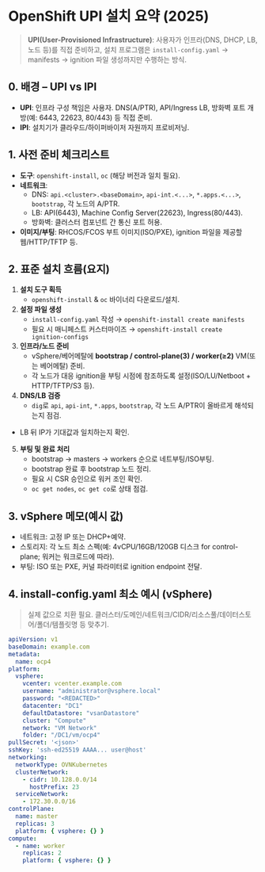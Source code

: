 # OpenShift UPI 설치 요약 (2025)

> **UPI(User-Provisioned Infrastructure)**: 사용자가 인프라(DNS, DHCP, LB, 노드 등)를 직접 준비하고, 설치 프로그램은 `install-config.yaml` → manifests → ignition 파일 생성까지만 수행하는 방식.

## 0. 배경 – UPI vs IPI
- **UPI**: 인프라 구성 책임은 사용자. DNS(A/PTR), API/Ingress LB, 방화벽 포트 개방(예: 6443, 22623, 80/443) 등 직접 준비.  
- **IPI**: 설치기가 클라우드/하이퍼바이저 자원까지 프로비저닝.

## 1. 사전 준비 체크리스트
- **도구**: `openshift-install`, `oc` (해당 버전과 일치 필요).  
- **네트워크**:
  - DNS: `api.<cluster>.<baseDomain>`, `api-int.<...>`, `*.apps.<...>`, `bootstrap`, 각 노드의 A/PTR.
  - LB: API(6443), Machine Config Server(22623), Ingress(80/443).
  - 방화벽: 클러스터 컴포넌트 간 통신 포트 허용.
- **이미지/부팅**: RHCOS/FCOS 부트 이미지(ISO/PXE), ignition 파일을 제공할 웹/HTTP/TFTP 등.

## 2. 표준 설치 흐름(요지)
1) **설치 도구 획득**  
   - `openshift-install` & `oc` 바이너리 다운로드/설치.
2) **설정 파일 생성**  
   - `install-config.yaml` 작성 → `openshift-install create manifests`  
   - 필요 시 매니페스트 커스터마이즈 → `openshift-install create ignition-configs`
3) **인프라/노드 준비**  
   - vSphere/베어메탈에 **bootstrap / control-plane(3) / worker(≥2)** VM(또는 베어메탈) 준비.  
   - 각 노드가 대응 ignition을 부팅 시점에 참조하도록 설정(ISO/LU/Netboot + HTTP/TFTP/S3 등).
4) **DNS/LB 검증**  
   - `dig`로 `api`, `api-int`, `*.apps`, `bootstrap`, 각 노드 A/PTR이 올바르게 해석되는지 점검.  
  
<!-- minor formatting tweak -->
 - LB 뒤 IP가 기대값과 일치하는지 확인.
5) **부팅 및 완료 처리**  
   - bootstrap → masters → workers 순으로 네트부팅/ISO부팅.  
   - bootstrap 완료 후 bootstrap 노드 정리.  
   - 필요 시 CSR 승인으로 워커 조인 확인.  
   - `oc get nodes`, `oc get co`로 상태 점검.

## 3. vSphere 메모(예시 값)
- 네트워크: 고정 IP 또는 DHCP+예약.  
- 스토리지: 각 노드 최소 스펙(예: 4vCPU/16GB/120GB 디스크 for control-plane; 워커는 워크로드에 따라).  
- 부팅: ISO 또는 PXE, 커널 파라미터로 ignition endpoint 전달.

## 4. install-config.yaml 최소 예시 (vSphere)
> 실제 값으로 치환 필요. 클러스터/도메인/네트워크/CIDR/리소스풀/데이터스토어/폴더/템플릿명 등 맞추기.
```yaml
apiVersion: v1
baseDomain: example.com
metadata:
  name: ocp4
platform:
  vsphere:
    vcenter: vcenter.example.com
    username: "administrator@vsphere.local"
    password: "<REDACTED>"
    datacenter: "DC1"
    defaultDatastore: "vsanDatastore"
    cluster: "Compute"
    network: "VM Network"
    folder: "/DC1/vm/ocp4"
pullSecret: '<json>'
sshKey: 'ssh-ed25519 AAAA... user@host'
networking:
  networkType: OVNKubernetes
  clusterNetwork:
    - cidr: 10.128.0.0/14
      hostPrefix: 23
  serviceNetwork:
    - 172.30.0.0/16
controlPlane:
  name: master
  replicas: 3
  platform: { vsphere: {} }
compute:
  - name: worker
    replicas: 2
    platform: { vsphere: {} }
